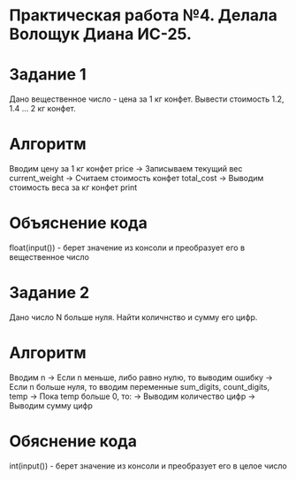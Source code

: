 # Практическая работа №4. Делала Волощук Диана ИС-25.
# Задание 1
Дано вещественное число - цена за 1 кг конфет. Вывести стоимость 1.2, 1.4 ... 2 кг конфет.
# Алгоритм
Вводим цену за 1 кг конфет price
->
Записываем текущий вес current_weight
->
Считаем стоимость конфет total_cost
->
Выводим стоимость веса за кг конфет print 
# Объяснение кода
float(input()) - берет значение из консоли и преобразует его в вещественное число

# Задание 2
Дано число N больше нуля. Найти количнство и сумму его цифр.
# Алгоритм
Вводим n
->
Если n меньше, либо равно нулю, то выводим ошибку
->
Если n больше нуля, то вводим переменные sum_digits, count_digits, temp
->
Пока  temp  больше 0, то:
->
Выводим количество цифр
->
Выводим сумму цифр
# Обяснение кода
int(input()) - берет значение из консоли и преобразует его в целое число
